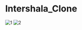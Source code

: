 # Intershala_Clone
![1](https://github.com/rugvedlanghi/Intershala_Clone/assets/89995278/566c4fe5-3686-4ec4-a67f-a3e596e4a9f6)
![2](https://github.com/rugvedlanghi/Intershala_Clone/assets/89995278/eb232bb9-714a-413a-af33-0e87a9f0c782)
